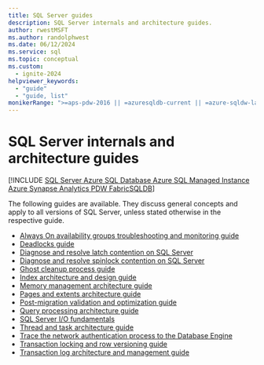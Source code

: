 ```yaml
---
title: SQL Server guides
description: SQL Server internals and architecture guides.
author: rwestMSFT
ms.author: randolphwest
ms.date: 06/12/2024
ms.service: sql
ms.topic: conceptual
ms.custom:
  - ignite-2024
helpviewer_keywords:
  - "guide"
  - "guide, list"
monikerRange: ">=aps-pdw-2016 || =azuresqldb-current || =azure-sqldw-latest || >=sql-server-2016 || >=sql-server-linux-2017 || =azuresqldb-mi-current || =fabric"
---
```

# SQL Server internals and architecture guides

[!INCLUDE [SQL Server Azure SQL Database Azure SQL Managed Instance Azure Synapse Analytics PDW FabricSQLDB](../includes/applies-to-version/sql-asdb-asdbmi-asa-pdw-fabricsqldb.md)]

The following guides are available. They discuss general concepts and apply to all versions of SQL Server, unless stated otherwise in the respective guide.

- [Always On availability groups troubleshooting and monitoring guide](/previous-versions/sql/sql-server-guides/dn135328(v=sql.110))
- [Deadlocks guide](sql-server-deadlocks-guide.md)
- [Diagnose and resolve latch contention on SQL Server](diagnose-resolve-latch-contention.md)
- [Diagnose and resolve spinlock contention on SQL Server](diagnose-resolve-spinlock-contention.md)
- [Ghost cleanup process guide](ghost-record-cleanup-process-guide.md)
- [Index architecture and design guide](sql-server-index-design-guide.md)
- [Memory management architecture guide](memory-management-architecture-guide.md)
- [Pages and extents architecture guide](pages-and-extents-architecture-guide.md)
- [Post-migration validation and optimization guide](post-migration-validation-and-optimization-guide.md)
- [Query processing architecture guide](query-processing-architecture-guide.md)
- [SQL Server I/O fundamentals](sql-server-storage-guide.md)
- [Thread and task architecture guide](thread-and-task-architecture-guide.md)
- [Trace the network authentication process to the Database Engine](database-engine-connection-open-network-trace.md)
- [Transaction locking and row versioning guide](sql-server-transaction-locking-and-row-versioning-guide.md)
- [Transaction log architecture and management guide](sql-server-transaction-log-architecture-and-management-guide.md)
